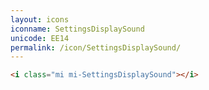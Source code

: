 ```yaml
---
layout: icons
iconname: SettingsDisplaySound
unicode: EE14
permalink: /icon/SettingsDisplaySound/
---
```


``` html
<i class="mi mi-SettingsDisplaySound"></i>
```
